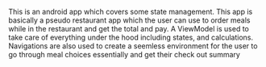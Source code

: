 This is an android app which covers some state management.
This app is basically a pseudo restaurant app which the user can use to order meals while in the restaurant and get the total and pay.
A ViewModel is used to take care of everything under the hood including states, and calculations.
Navigations are also used to create a seemless environment for the user to go through meal choices essentially and get their check out summary
